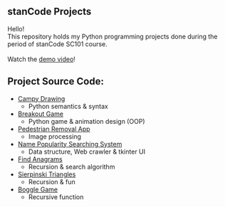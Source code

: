 ## stanCode Projects
Hello!\
This repository holds my Python programming projects done during the period of stanCode SC101 course.\
\
Watch the [demo video](https://drive.google.com/drive/folders/1Gi3bn9qPW_gR0ISyGzVPLd5Bztdvd7rF?fbclid=IwAR36BW3v_bHn-Idsh-0_ROSWLwrXOzoervZId25OOzH2LX4b6FCGDfULdDg)!

## Project Source Code:
* [Campy Drawing](https://github.com/PTLin84/stanCode_projects/tree/main/stanCode_projects/01_Campy_Drawing)
  * Python semantics & syntax
* [Breakout Game](https://github.com/PTLin84/stanCode_projects/tree/main/stanCode_projects/02_breakout_game)
  * Python game & animation design (OOP)
* [Pedestrian Removal App](https://github.com/PTLin84/stanCode_projects/tree/main/stanCode_projects/03_stanCodoshop)
  * Image processing
* [Name Popularity Searching System](https://github.com/PTLin84/stanCode_projects/tree/main/stanCode_projects/04_babygraphics)
  * Data structure, Web crawler & tkinter UI
* [Find Anagrams](https://github.com/PTLin84/stanCode_projects/tree/main/stanCode_projects/05_find_anagrams)
  * Recursion & search algorithm
* [Sierpinski Triangles](https://github.com/PTLin84/stanCode_projects/tree/main/stanCode_projects/06_Sierpinski_triangles)
  * Recursion & fun
* [Boggle Game](https://github.com/PTLin84/stanCode_projects/tree/main/stanCode_projects/07_boggle_game)
  * Recursive function
